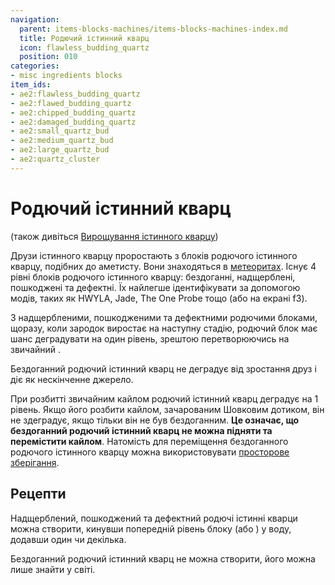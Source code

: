 ```yaml
---
navigation:
  parent: items-blocks-machines/items-blocks-machines-index.md
  title: Родючий істинний кварц
  icon: flawless_budding_quartz
  position: 010
categories:
- misc ingredients blocks
item_ids:
- ae2:flawless_budding_quartz
- ae2:flawed_budding_quartz
- ae2:chipped_budding_quartz
- ae2:damaged_budding_quartz
- ae2:small_quartz_bud
- ae2:medium_quartz_bud
- ae2:large_quartz_bud
- ae2:quartz_cluster
---
```


# Родючий істинний кварц

(також дивіться [Вирощування істинного кварцу](../ae2-mechanics/certus-growth.md))

<GameScene zoom="4" background="transparent">
  <ImportStructure src="../assets/assemblies/budding_blocks.snbt" />
  <IsometricCamera yaw="195" pitch="30" />
</GameScene>

Друзи істинного кварцу проростають з блоків родючого істинного кварцу, подібних до аметисту. Вони знаходяться в [метеоритах](../ae2-mechanics/meteorites.md). Існує 4 рівні блоків родючого істинного кварцу: бездоганні, надщерблені, пошкоджені та дефектні. Їх найлегше ідентифікувати за допомогою модів, таких як HWYLA, Jade, The One Probe тощо (або на екрані f3).

З надщербленими, пошкодженими та дефектними родючими блоками, щоразу, коли зародок виростає на наступну стадію, родючий блок має шанс деградувати на один рівень, зрештою перетворюючись на звичайний <ItemLink id="quartz_block" />.

Бездоганний родючий істинний кварц не деградує від зростання друз і діє як нескінченне джерело.

При розбитті звичайним кайлом родючий істинний кварц деградує на 1 рівень. Якщо його розбити кайлом, зачарованим Шовковим дотиком, він не здеградує, якщо тільки він не був бездоганним. **Це означає, що бездоганний родючий істинний кварц не можна підняти та перемістити кайлом**. Натомість для переміщення бездоганного родючого істинного кварцу можна використовувати [просторове зберігання](../ae2-mechanics/spatial-io.md).

## Рецепти

Надщерблений, пошкоджений та дефектний родючі істинні кварци можна створити, кинувши попередній рівень блоку (або <ItemLink id="quartz_block" />) у воду, додавши один <ItemLink id="charged_certus_quartz_crystal" /> чи декілька.

Бездоганний родючий істинний кварц не можна створити, його можна лише знайти у світі.

<Row>
  <RecipeFor id="damaged_budding_quartz" />

  <RecipeFor id="chipped_budding_quartz" />

  <RecipeFor id="flawed_budding_quartz" />
</Row>
